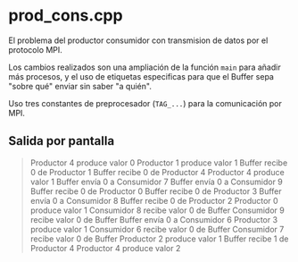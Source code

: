 prod_cons.cpp
===

El problema del productor consumidor con transmision de datos por el protocolo MPI.

Los cambios realizados son una ampliación de la función `main` para añadir más procesos, y el uso de etiquetas especificas para que el Buffer sepa "sobre qué" enviar sin saber "a quién".

Uso tres constantes de preprocesador (`TAG_...`) para la comunicación por MPI.

Salida por pantalla
---

> Productor 4 produce valor 0
> Productor 1 produce valor 1
> Buffer recibe 0 de Productor 1
> Buffer recibe 0 de Productor 4
> Productor 4 produce valor 1
> Buffer envía 0 a Consumidor 7
> Buffer envía 0 a Consumidor 9
> Buffer recibe 0 de Productor 0
> Buffer recibe 0 de Productor 3
> Buffer envía 0 a Consumidor 8
> Buffer recibe 0 de Productor 2
> Productor 0 produce valor 1
> Consumidor 8 recibe valor 0 de Buffer 
> Consumidor 9 recibe valor 0 de Buffer 
> Buffer envía 0 a Consumidor 6
> Productor 3 produce valor 1
> Consumidor 6 recibe valor 0 de Buffer 
> Consumidor 7 recibe valor 0 de Buffer 
> Productor 2 produce valor 1
> Buffer recibe 1 de Productor 4
> Productor 4 produce valor 2
